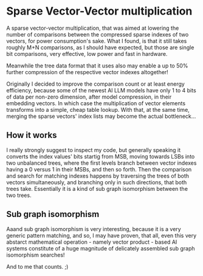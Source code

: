 # Sparse Vector-Vector multiplication
A sparse vector-vector multiplication, that was aimed at lowering the number of comparisons between the compressed sparse indexes of two vectors, for power consumption's sake. What I found, is that it still takes roughly M+N comparisons, as I should have expected, but those are single bit comparisons, very effective, low power and fast in hardware.

Meanwhile the tree data format that it uses also may enable a up to 50% further compression of the respective vector indexes altogether!

Originally I decided to improve the comparison count or at least energy efficiency, because some of the newest AI LLM models have only 1 to 4 bits of data per non-zero dimension, after model compression, in their embedding vectors. In which case the multiplication of vector elements transforms into a simple, cheap table lookup. With that, at the same time, merging the sparse vectors' index lists may become the actual bottleneck...

## How it works
I really strongly suggest to inspect my code, but generally speaking it converts the index values' bits startig from MSB, moving towards LSBs into two unbalanced trees, where the first levels branch between vector indexes having a 0 versus 1 in their MSBs, and then so forth. Then the comparison and search for matching indexes happens by traversing the trees of both vectors simultaneously, and branching only in such directions, that both trees take. Essentially it is a kind of sub graph isomorphism between the two trees.

## Sub graph isomorphism
Aaand sub graph isomorphism is very interesting, because it is a very generic pattern matching, and so, I may have proven, that all, even this very abstarct mathematical operation - namely vector product - based AI systems constitute of a huge magnitude of delicately assembled sub graph isomorphism searches!

And to me that counts. ;)

